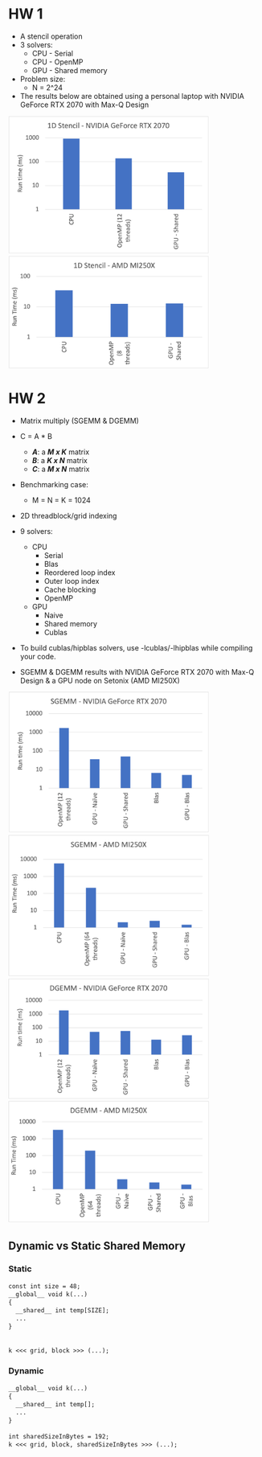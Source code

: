 # HW 1
- A stencil operation
- 3 solvers:
    - CPU - Serial
    - CPU - OpenMP
    - GPU - Shared memory
- Problem size:
    - N = 2^24
- The results below are obtained using a personal laptop with NVIDIA GeForce RTX 2070 with Max-Q Design 

<img src="images/StencilRTX.png" alt="Stencil NVIDIA" width="400"/>
<img src="images/StencilAMD.png" alt="Stencil AMD" width="400"/>

# HW 2
- Matrix multiply (SGEMM & DGEMM)
- C = A * B
    - ***A***: a ***M x K*** matrix
    - ***B***: a ***K x N*** matrix
    - ***C***: a ***M x N*** matrix
- Benchmarking case:
    - M = N = K = 1024
- 2D threadblock/grid indexing
- 9 solvers:
    - CPU 
        - Serial
        - Blas
        - Reordered loop index
        - Outer loop index
        - Cache blocking
        - OpenMP
    - GPU 
        - Naive
        - Shared memory
        - Cublas

- To build cublas/hipblas solvers, use -lcublas/-lhipblas while compiling your code.
- SGEMM & DGEMM results with NVIDIA GeForce RTX 2070 with Max-Q Design & a GPU node on Setonix (AMD MI250X)

<img src="images/SGEMM_RTX.png" alt="SGEMM NVIDIA" width="400"/>
<img src="images/SGEMM_AMD.png" alt="SGEMM AMD" width="400"/>
<img src="images/DGEMM_RTX.png" alt="DGEMM NVIDIA" width="400"/>
<img src="images/DGEMM_AMD.png" alt="DGEMM AMD" width="400"/>

## Dynamic vs Static Shared Memory
### Static
```
const int size = 48;
__global__ void k(...)
{
  __shared__ int temp[SIZE];
  ...
}


k <<< grid, block >>> (...);
```

### Dynamic
```
__global__ void k(...)
{
  __shared__ int temp[];
  ...
}

int sharedSizeInBytes = 192;
k <<< grid, block, sharedSizeInBytes >>> (...);
```

